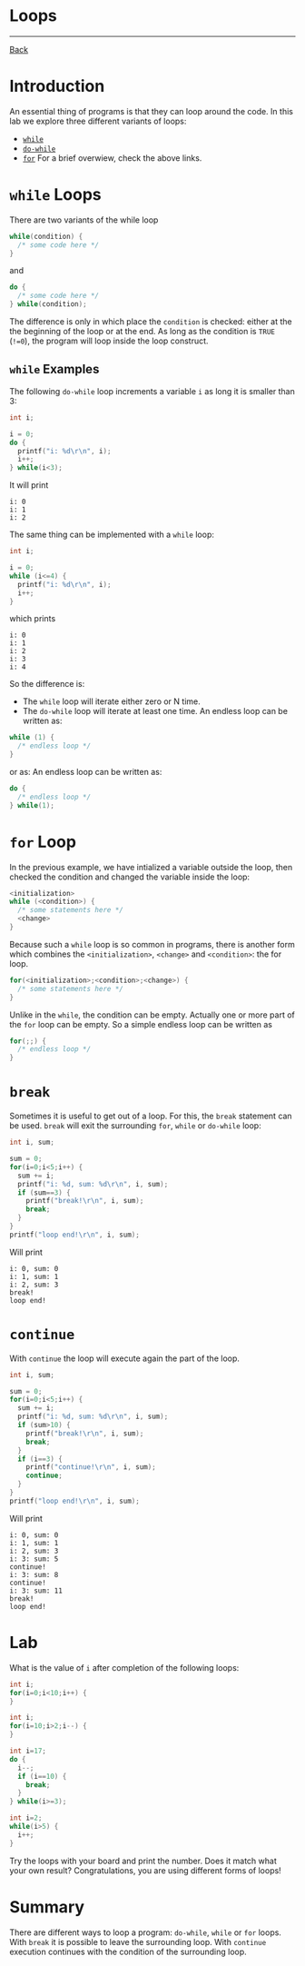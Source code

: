 # Loops

---

[Back](../instructions.md)

# Introduction
An essential thing of programs is that they can loop around the code. In this lab we explore three different variants of loops:
* [```while```](../controls/while.md)
* [```do-while```](../controls/do-while.md)
* [```for```](../controls/for.md)
For a brief overwiew, check the above links.

# ```while``` Loops
There are two variants of the while loop
```c
while(condition) {
  /* some code here */
}
```
and
```c
do {
  /* some code here */
} while(condition);
```
The difference is only in which place the ```condition``` is checked: either at the the beginning of the loop or at the end.
As long as the condition is ```TRUE``` (```!=0```), the program will loop inside the loop construct.

## ```while``` Examples

The following ```do-while``` loop increments a variable ```i``` as long it is smaller than 3:
```c
int i;

i = 0;
do {
  printf("i: %d\r\n", i);
  i++;
} while(i<3);
```
It will print
```
i: 0
i: 1
i: 2
```
The same thing can be implemented with a ```while``` loop:
```c
int i;

i = 0;
while (i<=4) {
  printf("i: %d\r\n", i);
  i++;
}
```
which prints
```
i: 0
i: 1
i: 2
i: 3
i: 4
```
So the difference is:
* The ```while``` loop will iterate either zero or N time.
* The ```do-while``` loop will iterate at least one time.
An endless loop can be written as:
```c
while (1) {
  /* endless loop */
}
```
or as:
An endless loop can be written as:
```c
do {
  /* endless loop */
} while(1);
```


# ```for``` Loop
In the previous example, we have intialized a variable outside the loop, then checked the condition and changed the variable inside the loop:
```c
<initialization>
while (<condition>) {
  /* some statements here */
  <change>
}
```
Because such a ```while``` loop is so common in programs, there is another form which combines the ```<initialization>```, ```<change>``` and ```<condition>```: the for loop.
```c
for(<initialization>;<condition>;<change>) {
  /* some statements here */
}
```
Unlike in the ```while```, the condition can be empty. 
Actually one or more part of the ```for``` loop can be empty. So a simple endless loop can be written as
```c
for(;;) {
  /* endless loop */
}
```

# ```break```
Sometimes it is useful to get out of a loop. For this, the ```break``` statement can be used. ```break``` will exit the surrounding ```for```, ```while``` or ```do-while``` loop:
```c
int i, sum;

sum = 0;
for(i=0;i<5;i++) {
  sum += i;
  printf("i: %d, sum: %d\r\n", i, sum);
  if (sum==3) {
    printf("break!\r\n", i, sum);
    break;
  }
}
printf("loop end!\r\n", i, sum);
```
Will print
```
i: 0, sum: 0
i: 1, sum: 1
i: 2, sum: 3
break!
loop end!
```

# ```continue```
With ```continue``` the loop will execute again the <condition> part of the loop.
```c
int i, sum;

sum = 0;
for(i=0;i<5;i++) {
  sum += i;
  printf("i: %d, sum: %d\r\n", i, sum);
  if (sum>10) {
    printf("break!\r\n", i, sum);
    break;
  }
  if (i==3) {
    printf("continue!\r\n", i, sum);
    continue;
  }
}
printf("loop end!\r\n", i, sum);
```
Will print
```
i: 0, sum: 0
i: 1, sum: 1
i: 2, sum: 3
i: 3: sum: 5
continue!
i: 3: sum: 8
continue!
i: 3: sum: 11
break!
loop end!
```

# Lab
What is the value of ```i``` after completion of the following loops:
```c
int i;
for(i=0;i<10;i++) {
}
```
```c
int i;
for(i=10;i>2;i--) {
}
```
```c
int i=17;
do {
  i--;
  if (i==10) {
    break;
  }
} while(i>=3);
```
```c
int i=2;
while(i>5) {
  i++;
}
```

Try the loops with your board and print the number. Does it match what your own result?
Congratulations, you are using different forms of loops!

# Summary
There are different ways to loop a program: ```do-while```, ```while``` or ```for``` loops. 
With ```break``` it is possible to leave the surrounding loop. With ```continue``` execution continues with the condition of the surrounding loop.

